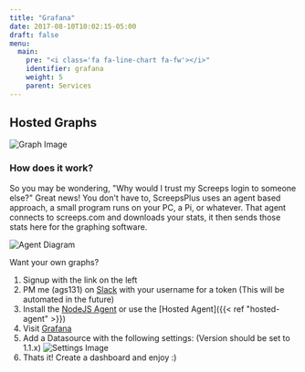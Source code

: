 ```yaml
---
title: "Grafana"
date: 2017-08-10T10:02:15-05:00
draft: false
menu:
  main:
    pre: "<i class='fa fa-line-chart fa-fw'></i>"
    identifier: grafana
    weight: 5
    parent: Services
---
```


## Hosted Graphs

![Graph Image](/images/graphs.png)

### How does it work?
So you may be wondering, "Why would I trust my Screeps login to someone else?" 
Great news! You don't have to, ScreepsPlus uses an agent based approach, 
a small program runs on your PC, a Pi, or whatever. That agent connects to
screeps.com and downloads your stats, it then sends those stats here for the graphing software.

![Agent Diagram](/images/Diagram1.png)


Want your own graphs?  

1. Signup with the link on the left
2. PM me (ags131) on [Slack](https://screeps.slack.com/messages/C2FD5CGJV) with your username for a token (This will be automated in the future)
3. Install the [NodeJS Agent](https://github.com/screepsplus/node-agent) or use the [Hosted Agent]({{< ref "hosted-agent" >}})
4. Visit [Grafana](/grafana)
5. Add a Datasource with the following settings: (Version should be set to 1.1.x) ![Settings Image](/images/datasource-settings-graphite.png)
6. Thats it! Create a dashboard and enjoy :)